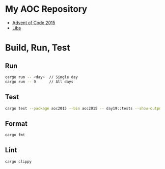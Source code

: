 # My AOC Repository

* [Advent of Code 2015](https://adventofcode.com/2015)
* [Libs](https://stackoverflow.com/questions/57756927/rust-modules-confusion-when-there-is-main-rs-and-lib-rs)

# Build, Run, Test

## Run

```bash
cargo run -- <day>  // Single day
cargo run -- 0      // All days
```

## Test

```bash
cargo test --package aoc2015 --bin aoc2015 -- day19::tests --show-output --nocapture
```

## Format

```bash
cargo fmt
```

## Lint

```bash
cargo clippy
```
